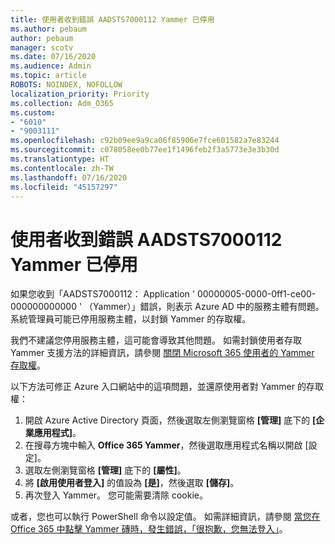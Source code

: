 ```yaml
---
title: 使用者收到錯誤 AADSTS7000112 Yammer 已停用
ms.author: pebaum
author: pebaum
manager: scotv
ms.date: 07/16/2020
ms.audience: Admin
ms.topic: article
ROBOTS: NOINDEX, NOFOLLOW
localization_priority: Priority
ms.collection: Adm_O365
ms.custom:
- "6010"
- "9003111"
ms.openlocfilehash: c92b09ee9a9ca06f85906e7fce601582a7e83244
ms.sourcegitcommit: c078058ee0b77ee1f1496feb2f3a5773e3e3b30d
ms.translationtype: HT
ms.contentlocale: zh-TW
ms.lasthandoff: 07/16/2020
ms.locfileid: "45157297"
---
```

# <a name="user-receives-error-aadsts7000112-yammer-is-disabled"></a>使用者收到錯誤 AADSTS7000112 Yammer 已停用

如果您收到「AADSTS7000112： Application ' 00000005-0000-0ff1-ce00-000000000000 ' （Yammer）」錯誤，則表示 Azure AD 中的服務主體有問題。 系統管理員可能已停用服務主體，以封鎖 Yammer 的存取權。

我們不建議您停用服務主體，這可能會導致其他問題。 如需封鎖使用者存取 Yammer 支援方法的詳細資訊，請參閱 [關閉 Microsoft 365 使用者的 Yammer 存取權](https://docs.microsoft.com/yammer/manage-yammer-users/turn-off-user-access)。  

以下方法可修正 Azure 入口網站中的這項問題，並還原使用者對 Yammer 的存取權：

1.  開啟 Azure Active Directory 頁面，然後選取左側瀏覽窗格 **[管理]** 底下的 **[企業應用程式]**。
3.  在搜尋方塊中輸入 **Office 365 Yammer**，然後選取應用程式名稱以開啟 [設定]。
4.  選取左側瀏覽窗格 **[管理]** 底下的 **[屬性]**。
5.  將 **[啟用使用者登入]** 的值設為 **[是]**，然後選取 **[儲存]**。
6.  再次登入 Yammer。 您可能需要清除 cookie。

或者，您也可以執行 PowerShell 命令以設定值。 如需詳細資訊，請參閱 [當您在 Office 365 中點擊 Yammer 磚時，發生錯誤，「很抱歉，您無法登入」](https://docs.microsoft.com/yammer/troubleshoot-problems/error-when-click-the-yammer-tile-in-office-365)。 